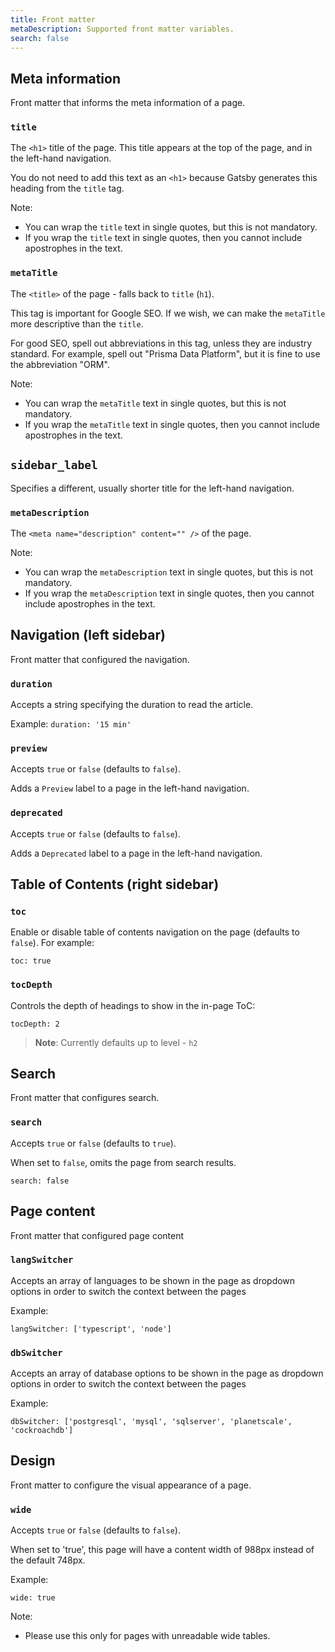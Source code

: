 ```yaml
---
title: Front matter
metaDescription: Supported front matter variables.
search: false
---
```


## Meta information

Front matter that informs the meta information of a page.

### `title`

The `<h1>` title of the page. This title appears at the top of the page, and in the left-hand navigation.

You do not need to add this text as an `<h1>` because Gatsby generates this heading from the `title` tag.

Note:

- You can wrap the `title` text in single quotes, but this is not mandatory.
- If you wrap the `title` text in single quotes, then you cannot include apostrophes in the text.

### `metaTitle`

The `<title>` of the page - falls back to `title` (`h1`).

This tag is important for Google SEO. If we wish, we can make the `metaTitle` more descriptive than the `title`.

For good SEO, spell out abbreviations in this tag, unless they are industry standard. For example, spell out "Prisma Data Platform", but it is fine to use the abbreviation "ORM".

Note:

- You can wrap the `metaTitle` text in single quotes, but this is not mandatory.
- If you wrap the `metaTitle` text in single quotes, then you cannot include apostrophes in the text.

## `sidebar_label`

Specifies a different, usually shorter title for the left-hand navigation.

### `metaDescription`

The `<meta name="description" content="" />` of the page.

Note:

- You can wrap the `metaDescription` text in single quotes, but this is not mandatory.
- If you wrap the `metaDescription` text in single quotes, then you cannot include apostrophes in the text.

## Navigation (left sidebar)

Front matter that configured the navigation.

### `duration`

Accepts a string specifying the duration to read the article.

Example: `duration: '15 min'`

### `preview`

Accepts `true` or `false` (defaults to `false`).

Adds a `Preview` label to a page in the left-hand navigation.

### `deprecated`

Accepts `true` or `false` (defaults to `false`).

Adds a `Deprecated` label to a page in the left-hand navigation.

## Table of Contents (right sidebar)

### `toc`

Enable or disable table of contents navigation on the page (defaults to `false`). For example:

```
toc: true
```

### `tocDepth`

Controls the depth of headings to show in the in-page ToC:

```
tocDepth: 2
```

> **Note**: Currently defaults up to level - `h2`

## Search

Front matter that configures search.

### `search`

Accepts `true` or `false` (defaults to `true`).

When set to `false`, omits the page from search results.

```
search: false
```

## Page content

Front matter that configured page content

### `langSwitcher`

Accepts an array of languages to be shown in the page as dropdown options in order to switch the context between the pages

Example:

```
langSwitcher: ['typescript', 'node']
```

### `dbSwitcher`

Accepts an array of database options to be shown in the page as dropdown options in order to switch the context between the pages

Example:

```
dbSwitcher: ['postgresql', 'mysql', 'sqlserver', 'planetscale', 'cockroachdb']
```

## Design

Front matter to configure the visual appearance of a page.

### `wide`

Accepts `true` or `false` (defaults to `false`).

When set to 'true', this page will have a content width of 988px instead of the default 748px.

Example:

```
wide: true
```

Note:

- Please use this only for pages with unreadable wide tables.